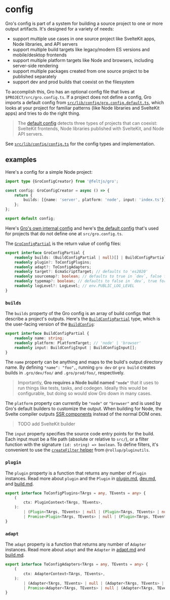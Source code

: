 # config

Gro's config is part of a system for building a source project
to one or more output artifacts.
It's designed for a variety of needs:

- support multiple use cases in one source project
  like SvelteKit apps, Node libraries, and API servers
- support multiple build targets like legacy/modern ES versions and mobile/desktop frontends
- support multiple platform targets like Node and browsers, including server-side rendering
- support multiple packages created from one source project to be published separately
- support dev and prod builds that coexist on the filesystem

To accomplish this, Gro has an optional config file that lives at `$PROJECT/src/gro.config.ts`.
If a project does not define a config, Gro imports a default config from
[`src/lib/config/gro.config.default.ts`](/src/lib/config/gro.config.default.ts),
which looks at your project for familiar patterns (like Node libraries and SvelteKit apps)
and tries to do the right thing.

> The [default config](/src/lib/config/gro.config.default.ts)
> detects three types of projects that can coexist:
> SvelteKit frontends, Node libraries published with SvelteKit, and Node API servers.

See [`src/lib/config/config.ts`](/src/lib/config/config.ts) for the config types and implementation.

## examples

Here's a config for a simple Node project:

```ts
import type {GroConfigCreator} from '@feltjs/gro';

const config: GroConfigCreator = async () => {
	return {
		builds: [{name: 'server', platform: 'node', input: 'index.ts'}],
	};
};

export default config;
```

Here's [Gro's own internal config](/src/gro.config.ts) and
here's [the default config](/src/lib/config/gro.config.default.ts)
that's used for projects that do not define one at `src/gro.config.ts`.

The [`GroConfigPartial`](/src/gro.config.ts) is the return value of config files:

```ts
export interface GroConfigPartial {
	readonly builds: (BuildConfigPartial | null)[] | BuildConfigPartial | null;
	readonly plugin?: ToConfigPlugins;
	readonly adapt?: ToConfigAdapters;
	readonly target?: EcmaScriptTarget; // defaults to 'es2020'
	readonly sourcemap?: boolean; // defaults to true in `dev`, false for prod
	readonly typemap?: boolean; // defaults to false in `dev`, true for prod
	readonly logLevel?: LogLevel; // env.PUBLIC_LOG_LEVEL
}
```

### `builds`

The `builds` property of the Gro config
is an array of build configs that describe a project's outputs.
Here's the [`BuildConfigPartial`](/src/lib/build/buildConfig.ts) type,
which is the user-facing version of the [`BuildConfig`](/src/lib/build/buildConfig.ts):

```ts
export interface BuildConfigPartial {
	readonly name: string;
	readonly platform: PlatformTarget; // 'node' | 'browser'
	readonly input: BuildConfigInput | BuildConfigInput[];
}
```

The `name` property can be anything and maps to the build's output directory name.
By defining `"name": "foo",`, running `gro dev` or `gro build` creates builds
in `.gro/dev/foo/` and `.gro/prod/foo/`, respectively.

> Importantly, **Gro requires a Node build named `"node"`**
> that it uses to run things like tests, tasks, and codegen.
> Ideally this would be configurable, but doing so would slow Gro down in many cases.

The `platform` property can currently be `"node"` or `"browser"` and
is used by Gro's default builders to customize the output.
When building for Node, the Svelte compiler outputs
[SSR components](https://svelte.dev/docs#Server-side_component_API)
instead of the normal DOM ones.

> TODO add SvelteKit builder

The `input` property specifies the source code entry points for the build.
Each input must be a file path (absolute or relative to `src/`),
or a filter function with the signature `(id: string) => boolean`.
To define filters, it's convenient to use the
[`createFilter` helper](https://github.com/rollup/plugins/tree/master/packages/pluginutils#createFilter)
from `@rollup/pluginutils`.

### `plugin`

The `plugin` property is a function that returns any number of `Plugin` instances.
Read more about `plugin` and the `Plugin` in
[plugin.md](plugin.md), [dev.md](dev.md#plugin), and [build.md](build.md#plugin).

```ts
export interface ToConfigPlugins<TArgs = any, TEvents = any> {
	(
		ctx: PluginContext<TArgs, TEvents>,
	):
		| (Plugin<TArgs, TEvents> | null | (Plugin<TArgs, TEvents> | null)[])
		| Promise<Plugin<TArgs, TEvents> | null | (Plugin<TArgs, TEvents> | null)[]>;
}
```

### `adapt`

The `adapt` property is a function that returns any number of `Adapter` instances.
Read more about `adapt` and the `Adapter` in [adapt.md](adapt.md) and [build.md](build.md#adapt).

```ts
export interface ToConfigAdapters<TArgs = any, TEvents = any> {
	(
		ctx: AdapterContext<TArgs, TEvents>,
	):
		| (Adapter<TArgs, TEvents> | null | (Adapter<TArgs, TEvents> | null)[])
		| Promise<Adapter<TArgs, TEvents> | null | (Adapter<TArgs, TEvents> | null)[]>;
}
```
